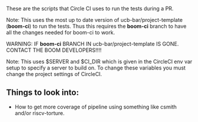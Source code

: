 These are the scripts that Circle CI uses to run the tests during a PR.

Note: This uses the most up to date version of ucb-bar/project-template (**boom-ci**) to run the tests.
Thus this requires the **boom-ci** branch to have all the changes needed for boom-ci to work.

WARNING: IF **boom-ci** BRANCH IN ucb-bar/project-template IS GONE. CONTACT THE BOOM DEVELOPERS!!!!

Note: This uses $SERVER and $CI_DIR which is given in the CircleCI env var setup to specify a server to build on.
To change these variables you must change the project settings of CircleCI.

Things to look into:
--------------------
* How to get more coverage of pipeline using something like csmith and/or riscv-torture.
